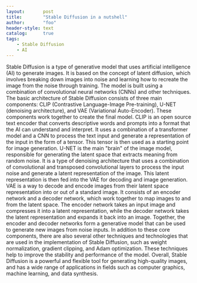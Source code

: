 ```yaml
---
layout:       post
title:        "Stable Diffusion in a nutshell"
author:       "foo"
header-style: text
catalog:      true
tags:
    - Stable Diffusion
    - AI
---
```


Stable Diffusion is a type of generative model that uses artificial intelligence (AI) to generate images. It is based on the concept of latent diffusion, which involves breaking down images into noise and learning how to recreate the image from the noise through training. The model is built using a combination of convolutional neural networks (CNNs) and other techniques.
The basic architecture of Stable Diffusion consists of three main components: CLIP (Contrastive Language-Image Pre-training), U-NET (denoising architecture), and VAE (Variational Auto-Encoder). These components work together to create the final model.
CLIP is an open source text encoder that converts descriptive words and prompts into a format that the AI can understand and interpret. It uses a combination of a transformer model and a CNN to process the text input and generate a representation of the input in the form of a tensor. This tensor is then used as a starting point for image generation.
U-NET is the main "brain" of the image model, responsible for generating the latent space that extracts meaning from random noise. It is a type of denoising architecture that uses a combination of convolutional and transposed convolutional layers to process the input noise and generate a latent representation of the image. This latent representation is then fed into the VAE for decoding and image generation.
VAE is a way to decode and encode images from their latent space representation into or out of a standard image. It consists of an encoder network and a decoder network, which work together to map images to and from the latent space. The encoder network takes an input image and compresses it into a latent representation, while the decoder network takes the latent representation and expands it back into an image. Together, the encoder and decoder networks form a generative model that can be used to generate new images from noise inputs.
In addition to these core components, there are also several other techniques and technologies that are used in the implementation of Stable Diffusion, such as weight normalization, gradient clipping, and Adam optimization. These techniques help to improve the stability and performance of the model.
Overall, Stable Diffusion is a powerful and flexible tool for generating high-quality images, and has a wide range of applications in fields such as computer graphics, machine learning, and data synthesis.

